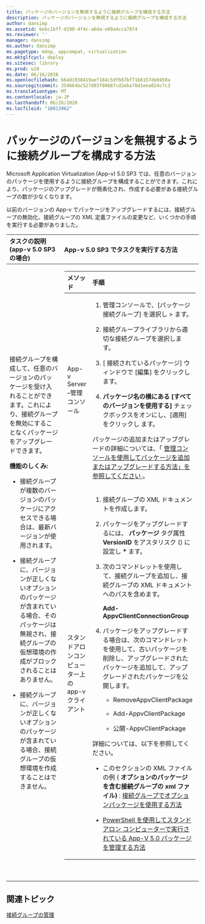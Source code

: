 ```yaml
---
title: パッケージのバージョンを無視するように接続グループを構成する方法
description: パッケージのバージョンを無視するように接続グループを構成する方法
author: dansimp
ms.assetid: 6ebc1bff-d190-4f4c-a6da-e09a4cca7874
ms.reviewer: ''
manager: dansimp
ms.author: dansimp
ms.pagetype: mdop, appcompat, virtualization
ms.mktglfcycl: deploy
ms.sitesec: library
ms.prod: w10
ms.date: 06/16/2016
ms.openlocfilehash: b64d1938419aef184c5df667bf71b8157de0450a
ms.sourcegitcommit: 354664bc527d93f80687cd2eba70d1eea024c7c3
ms.translationtype: MT
ms.contentlocale: ja-JP
ms.lasthandoff: 06/26/2020
ms.locfileid: "10813962"
---
```

# パッケージのバージョンを無視するように接続グループを構成する方法


Microsoft Application Virtualization (App-v) 5.0 SP3 では、任意のバージョンのパッケージを使用するように接続グループを構成することができます。これにより、パッケージのアップグレードが簡素化され、作成する必要がある接続グループの数が少なくなります。

以前のバージョンの App-v でパッケージをアップグレードするには、接続グループの無効化、接続グループの XML 定義ファイルの変更など、いくつかの手順を実行する必要がありました。

<table>
<colgroup>
<col width="50%" />
<col width="50%" />
</colgroup>
<thead>
<tr class="header">
<th align="left">タスクの説明 (app-v 5.0 SP3 の場合)</th>
<th align="left">App-v 5.0 SP3 でタスクを実行する方法</th>
</tr>
</thead>
<tbody>
<tr class="odd">
<td align="left"><p>接続グループを構成して、任意のバージョンのパッケージを受け入れることができます。これにより、接続グループを無効にすることなくパッケージをアップグレードできます。</p>
<p><strong>機能のしくみ:</strong></p>
<ul>
<li><p>接続グループが複数のバージョンのパッケージにアクセスできる場合は、最新バージョンが使用されます。</p></li>
<li><p>接続グループに、バージョンが正しくないオプションのパッケージが含まれている場合、そのパッケージは無視され、接続グループの仮想環境の作成がブロックされることはありません。</p></li>
<li><p>接続グループに、バージョンが正しくないオプションのパッケージが含まれている場合、接続グループの仮想環境を作成することはできません。</p></li>
</ul></td>
<td align="left"><table>
<colgroup>
<col width="50%" />
<col width="50%" />
</colgroup>
<thead>
<tr class="header">
<th align="left">メソッド</th>
<th align="left">手順</th>
</tr>
</thead>
<tbody>
<tr class="odd">
<td align="left"><p>App-v Server –管理コンソール</p></td>
<td align="left"><ol>
<li><p>管理コンソールで、[パッケージ接続グループ] を選択し <strong> </strong> &gt; <strong> </strong> ます。</p></li>
<li><p>接続グループライブラリから適切な接続グループを選択します。</p></li>
<li><p>[ <strong> </strong> 接続されているパッケージ] ウィンドウで [編集] をクリックします。</p></li>
<li><p><strong>パッケージ名の横にある [すべてのバージョンを使用する] </strong> チェックボックスをオンにし、[適用] をクリックし <strong> </strong> ます。</p></li>
</ol>
<p>パッケージの追加またはアップグレードの詳細については、「 <a href="how-to-add-or-upgrade-packages-by-using-the-management-console-beta-gb18030.md" data-raw-source="[How to Add or Upgrade Packages by Using the Management Console](how-to-add-or-upgrade-packages-by-using-the-management-console-beta-gb18030.md)"> 管理コンソールを使用してパッケージを追加またはアップグレードする方法」を参照してください </a> 。</p></td>
</tr>
<tr class="even">
<td align="left"><p>スタンドアロンコンピューター上の app-v クライアント</p></td>
<td align="left"><ol>
<li><p>接続グループの XML ドキュメントを作成します。</p></li>
<li><p>パッケージをアップグレードするには、 <strong> パッケージ </strong> タグ属性 <strong> VersionID </strong> をアスタリスク () に設定し <strong>*</strong> ます。</p></li>
<li><p>次のコマンドレットを使用して、接続グループを追加し、接続グループの XML ドキュメントへのパスを含めます。</p>
<p><strong>Add-AppvClientConnectionGroup</strong></p></li>
<li><p>パッケージをアップグレードする場合は、次のコマンドレットを使用して、古いパッケージを削除し、アップグレードされたパッケージを追加して、アップグレードされたパッケージを公開します。</p>
<ul>
<li><p>RemoveAppvClientPackage</p></li>
<li><p>Add-AppvClientPackage</p></li>
<li><p>公開-AppvClientPackage</p></li>
</ul></li>
</ol>
<p>詳細については、以下を参照してください。</p>
<ul>
<li><p>このセクションの XML ファイルの例 ( <strong> オプションのパッケージを含む接続グループの xml ファイル) </strong> : <a href="how-to-use-optional-packages-in-connection-groups.md#bkmk-apps-plugs-optional" data-raw-source="[How to Use Optional Packages in Connection Groups](how-to-use-optional-packages-in-connection-groups.md#bkmk-apps-plugs-optional)"> 接続グループでオプションパッケージを使用する方法</a></p></li>
<li><p><a href="how-to-manage-app-v-50-packages-running-on-a-stand-alone-computer-by-using-powershell.md" data-raw-source="[How to Manage App-V 5.0 Packages Running on a Stand-Alone Computer by Using PowerShell](how-to-manage-app-v-50-packages-running-on-a-stand-alone-computer-by-using-powershell.md)">PowerShell を使用してスタンドアロン コンピューターで実行されている App-V 5.0 パッケージを管理する方法</a></p></li>
</ul></td>
</tr>
</tbody>
</table>
<p> </p></td>
</tr>
</tbody>
</table>

 






## 関連トピック


[接続グループの管理](managing-connection-groups.md)

 

 





